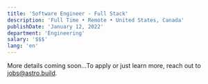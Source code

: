 ```yaml
---
title: 'Software Engineer - Full Stack'
description: 'Full Time • Remote • United States, Canada'
publishDate: 'January 12, 2022'
department: 'Engineering'
salary: '$$$'
lang: 'en'
---
```


More details coming soon...To apply or just learn more, reach out to jobs@astro.build.
